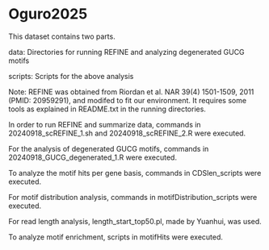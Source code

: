 # Oguro2025

This dataset contains two parts.

data: Directories for running REFINE and analyzing degenerated GUCG motifs

scripts: Scripts for the above analysis

Note: REFINE was obtained from Riordan et al. NAR 39(4) 1501-1509, 2011 (PMID: 20959291), and modifed to fit our environment. It requires some tools as explained in README.txt in the running directories.

In order to run REFINE and summarize data, commands in 20240918_scREFINE_1.sh and 20240918_scREFINE_2.R were executed.

For the analysis of degenerated GUCG motifs, commands in 20240918_GUCG_degenerated_1.R were executed.

To analyze the motif hits per gene basis, commands in CDSlen_scripts were executed.

For motif distribution analysis, commands in motifDistribution_scripts were executed.

For read length analysis, length_start_top50.pl, made by Yuanhui, was used.

To analyze motif enrichment, scripts in motifHits were executed.
